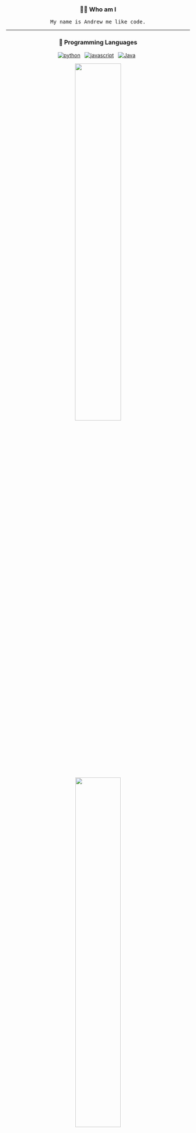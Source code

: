 <h3 align="center">🧑‍💻 Who am I</h3>
<p align="center">
  <samp>My name is Andrew me like code.</samp>
</p>

<hr />

<!-- PROGRAMMING LANGUAGES -->
<h3 align="center">💬 Programming Languages</h3>
<p align="center">
   <a href="#pins"><img alt="python" src="https://img.shields.io/badge/python-3670A0?style=for-the-badge&logo=python&logoColor=white"></a>&nbsp;&nbsp;
   <a href="#pins"><img alt="javascript" src="https://img.shields.io/badge/javascript-F7DF1E?style=for-the-badge&logo=javascript&logoColor=black" /></a>&nbsp;&nbsp;
    <a href="#pins"><img alt="Java" src="https://img.shields.io/badge/java-ff8b00?style=for-the-badge&logo=Java&logoColor=white"></a>&nbsp;&nbsp;
<p>
<p align="center">
  <a href="#gh-dark-mode-only" style='cursor: default'><img width="50%" src="https://github-readme-stats.vercel.app/api?username=Andrew1495&show_icons=true&count_private=true&theme=github_dark&disable_animations=true" /></a>
  <a href="#gh-dark-mode-only" style='cursor: default'><img width="49.5%" src="https://github-readme-stats.vercel.app/api/top-langs/?username=Andrew1495&layout=compact&count_private=true&theme=github_dark&langs_count=4" /></a>
   <a href="#gh-light-mode-only" style='cursor: defaul;'><img width="50%" src="https://github-readme-stats.vercel.app/api?username=Andrew1495&show_icons=true&count_private=true&disable_animations=true" /></a>
  <a href="#gh-light-mode-only" style='cursor: default'><img width="49.5%" src="https://github-readme-stats.vercel.app/api/top-langs/?username=Andrew1495&layout=compact&count_private=true&langs_count=4" /></a>
</p>

<h3 align="center">📡 Want to know more?</h3>
<p align="center">
   <a target="_blank"href="https://andrew1495.github.io/portfolio/"><img src="https://img.shields.io/badge/Website-FF7139?style=for-the-badge&logo=firefox&logoColor=white" /></a>&nbsp;&nbsp;
  <a target="_blank"href="https://www.linkedin.com/in/andrew-fairley/"><img src="https://img.shields.io/badge/linkedin-%230077B5.svg?&style=for-the-badge&logo=linkedin&logoColor=white" /></a>&nbsp;&nbsp;
</p>
<div id=pins></div>

